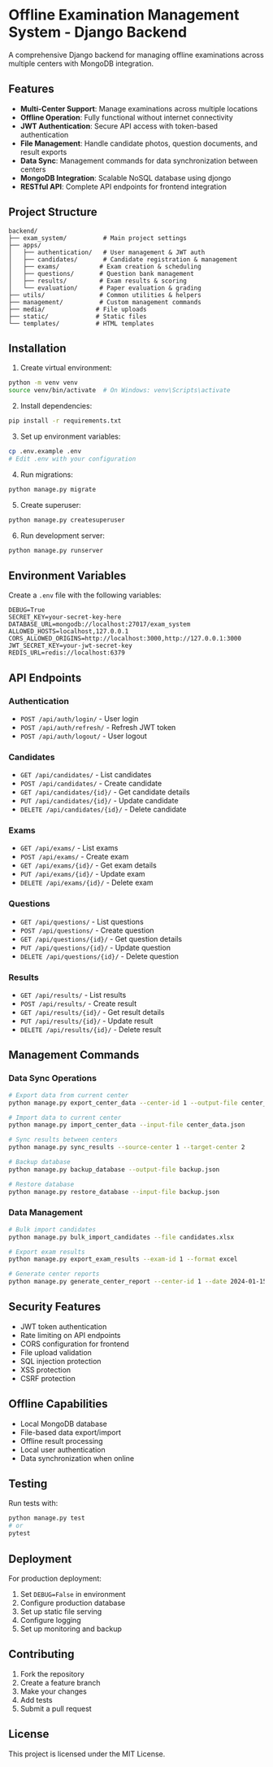 # Offline Examination Management System - Django Backend

A comprehensive Django backend for managing offline examinations across multiple centers with MongoDB integration.

## Features

- **Multi-Center Support**: Manage examinations across multiple locations
- **Offline Operation**: Fully functional without internet connectivity
- **JWT Authentication**: Secure API access with token-based authentication
- **File Management**: Handle candidate photos, question documents, and result exports
- **Data Sync**: Management commands for data synchronization between centers
- **MongoDB Integration**: Scalable NoSQL database using djongo
- **RESTful API**: Complete API endpoints for frontend integration

## Project Structure

```
backend/
├── exam_system/          # Main project settings
├── apps/
│   ├── authentication/   # User management & JWT auth
│   ├── candidates/       # Candidate registration & management
│   ├── exams/           # Exam creation & scheduling
│   ├── questions/       # Question bank management
│   ├── results/         # Exam results & scoring
│   └── evaluation/      # Paper evaluation & grading
├── utils/               # Common utilities & helpers
├── management/          # Custom management commands
├── media/              # File uploads
├── static/             # Static files
└── templates/          # HTML templates
```

## Installation

1. Create virtual environment:
```bash
python -m venv venv
source venv/bin/activate  # On Windows: venv\Scripts\activate
```

2. Install dependencies:
```bash
pip install -r requirements.txt
```

3. Set up environment variables:
```bash
cp .env.example .env
# Edit .env with your configuration
```

4. Run migrations:
```bash
python manage.py migrate
```

5. Create superuser:
```bash
python manage.py createsuperuser
```

6. Run development server:
```bash
python manage.py runserver
```

## Environment Variables

Create a `.env` file with the following variables:

```env
DEBUG=True
SECRET_KEY=your-secret-key-here
DATABASE_URL=mongodb://localhost:27017/exam_system
ALLOWED_HOSTS=localhost,127.0.0.1
CORS_ALLOWED_ORIGINS=http://localhost:3000,http://127.0.0.1:3000
JWT_SECRET_KEY=your-jwt-secret-key
REDIS_URL=redis://localhost:6379
```

## API Endpoints

### Authentication
- `POST /api/auth/login/` - User login
- `POST /api/auth/refresh/` - Refresh JWT token
- `POST /api/auth/logout/` - User logout

### Candidates
- `GET /api/candidates/` - List candidates
- `POST /api/candidates/` - Create candidate
- `GET /api/candidates/{id}/` - Get candidate details
- `PUT /api/candidates/{id}/` - Update candidate
- `DELETE /api/candidates/{id}/` - Delete candidate

### Exams
- `GET /api/exams/` - List exams
- `POST /api/exams/` - Create exam
- `GET /api/exams/{id}/` - Get exam details
- `PUT /api/exams/{id}/` - Update exam
- `DELETE /api/exams/{id}/` - Delete exam

### Questions
- `GET /api/questions/` - List questions
- `POST /api/questions/` - Create question
- `GET /api/questions/{id}/` - Get question details
- `PUT /api/questions/{id}/` - Update question
- `DELETE /api/questions/{id}/` - Delete question

### Results
- `GET /api/results/` - List results
- `POST /api/results/` - Create result
- `GET /api/results/{id}/` - Get result details
- `PUT /api/results/{id}/` - Update result
- `DELETE /api/results/{id}/` - Delete result

## Management Commands

### Data Sync Operations
```bash
# Export data from current center
python manage.py export_center_data --center-id 1 --output-file center_data.json

# Import data to current center
python manage.py import_center_data --input-file center_data.json

# Sync results between centers
python manage.py sync_results --source-center 1 --target-center 2

# Backup database
python manage.py backup_database --output-file backup.json

# Restore database
python manage.py restore_database --input-file backup.json
```

### Data Management
```bash
# Bulk import candidates
python manage.py bulk_import_candidates --file candidates.xlsx

# Export exam results
python manage.py export_exam_results --exam-id 1 --format excel

# Generate center reports
python manage.py generate_center_report --center-id 1 --date 2024-01-15
```

## Security Features

- JWT token authentication
- Rate limiting on API endpoints
- CORS configuration for frontend
- File upload validation
- SQL injection protection
- XSS protection
- CSRF protection

## Offline Capabilities

- Local MongoDB database
- File-based data export/import
- Offline result processing
- Local user authentication
- Data synchronization when online

## Testing

Run tests with:
```bash
python manage.py test
# or
pytest
```

## Deployment

For production deployment:

1. Set `DEBUG=False` in environment
2. Configure production database
3. Set up static file serving
4. Configure logging
5. Set up monitoring and backup

## Contributing

1. Fork the repository
2. Create a feature branch
3. Make your changes
4. Add tests
5. Submit a pull request

## License

This project is licensed under the MIT License.
